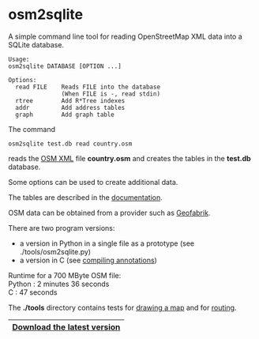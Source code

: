 # osm2sqlite

A simple command line tool for reading OpenStreetMap XML data into a SQLite database.

```
Usage:
osm2sqlite DATABASE [OPTION ...]

Options:
  read FILE    Reads FILE into the database
               (When FILE is -, read stdin)
  rtree        Add R*Tree indexes
  addr         Add address tables
  graph        Add graph table
```

The command
```
osm2sqlite test.db read country.osm
```
reads the [OSM XML](https://wiki.openstreetmap.org/wiki/OSM_XML) file **country.osm**
and creates the tables in the **test.db** database.

Some options can be used to create additional data.

The tables are described in the [documentation](doc/osm2sqlite.md).

OSM data can be obtained from a provider such as [Geofabrik](https://download.geofabrik.de).

There are two program versions:  
- a version in Python in a single file as a prototype (see ./tools/osm2sqlite.py)
- a version in C (see [compiling annotations](doc/compiling_annotations.md))

Runtime for a 700 MByte OSM file:  
Python : 2 minutes 36 seconds  
C      : 47 seconds  

The **./tools** directory contains tests for [drawing a map](doc/drawing_a_map.md)
and for [routing](doc/routing.md).


|[**Download the latest version**](https://github.com/osmzoso/osm2sqlite/releases/latest)|
|----------------------------------------------------------------------------------------|

